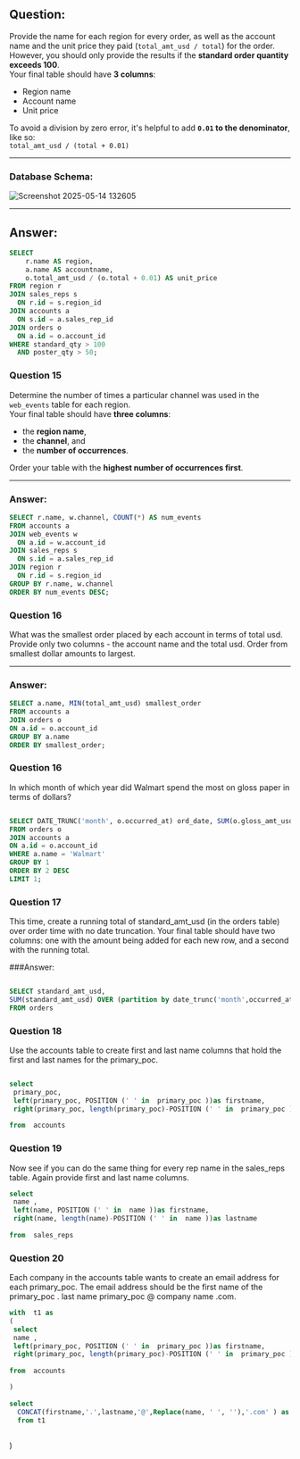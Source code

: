 ## Question:

Provide the name for each region for every order, as well as the account name and the unit price they paid (`total_amt_usd / total`) for the order.  
However, you should only provide the results if the **standard order quantity exceeds 100**.  
Your final table should have **3 columns**:  
- Region name  
- Account name  
- Unit price  

To avoid a division by zero error, it's helpful to add **`0.01` to the denominator**, like so:  
`total_amt_usd / (total + 0.01)`

---

### Database Schema:

![Screenshot 2025-05-14 132605](https://github.com/user-attachments/assets/de86b74c-7a0a-4fd6-99f8-3cd362c44535)

---

## Answer:

```sql
SELECT 
    r.name AS region, 
    a.name AS accountname, 
    o.total_amt_usd / (o.total + 0.01) AS unit_price
FROM region r
JOIN sales_reps s
  ON r.id = s.region_id
JOIN accounts a 
  ON s.id = a.sales_rep_id
JOIN orders o 
  ON a.id = o.account_id
WHERE standard_qty > 100 
  AND poster_qty > 50;
```



### Question 15 

Determine the number of times a particular channel was used in the `web_events` table for each region.  
Your final table should have **three columns**:  
- the **region name**,  
- the **channel**, and  
- the **number of occurrences**.  

Order your table with the **highest number of occurrences first**.

---

### Answer:

```sql
SELECT r.name, w.channel, COUNT(*) AS num_events
FROM accounts a
JOIN web_events w
  ON a.id = w.account_id
JOIN sales_reps s
  ON s.id = a.sales_rep_id
JOIN region r
  ON r.id = s.region_id
GROUP BY r.name, w.channel
ORDER BY num_events DESC;
```

### Question 16 

What was the smallest order placed by each account in terms of total usd. Provide only two columns - the account name and the total usd. Order from smallest dollar amounts to largest.

---

### Answer:

```sql
SELECT a.name, MIN(total_amt_usd) smallest_order
FROM accounts a
JOIN orders o
ON a.id = o.account_id
GROUP BY a.name
ORDER BY smallest_order;

```
###  Question 16

In which month of which year did Walmart spend the most on gloss paper in terms of dollars?


``` sql 

SELECT DATE_TRUNC('month', o.occurred_at) ord_date, SUM(o.gloss_amt_usd) tot_spent
FROM orders o 
JOIN accounts a
ON a.id = o.account_id
WHERE a.name = 'Walmart'
GROUP BY 1
ORDER BY 2 DESC
LIMIT 1;


```

### Question 17 

 This time, create a running total of standard_amt_usd (in the orders table) over order time with no date truncation. 
 Your final table should have two columns: one with the amount being added for each new row, and a second with the running total.

###Answer: 

```sql

SELECT standard_amt_usd,
SUM(standard_amt_usd) OVER (partition by date_trunc('month',occurred_at ) ORDER BY occurred_at) AS running_total
FROM orders

```

### Question  18 

Use the accounts table to create first and last name columns that hold the first and last names for the primary_poc.


```sql

select 
 primary_poc,
 left(primary_poc, POSITION (' ' in  primary_poc ))as firstname,
 right(primary_poc, length(primary_poc)-POSITION (' ' in  primary_poc ))as lastname
                     
from  accounts 

```


### Question 19 
Now see if you can do the same thing for every rep name in the sales_reps table. Again provide first and last name columns.


```sql
select 
 name ,
 left(name, POSITION (' ' in  name ))as firstname,
 right(name, length(name)-POSITION (' ' in  name ))as lastname
                     
from  sales_reps 
```
### Question 20 

Each company in the accounts table wants to create an email address for each primary_poc. The email address should be the first name of the primary_poc . last name primary_poc @ company name .com.



```sql
with  t1 as 
( 
 select 
 name ,
 left(primary_poc, POSITION (' ' in  primary_poc ))as firstname,
 right(primary_poc, length(primary_poc)-POSITION (' ' in  primary_poc ))as lastname
                     
from  accounts  

)
      
select 
  CONCAT(firstname,'.',lastname,'@',Replace(name, ' ', ''),'.com' ) as email 
  from t1 
       
```
)

